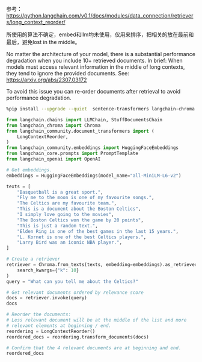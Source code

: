 参考：https://python.langchain.com/v0.1/docs/modules/data_connection/retrievers/long_context_reorder/

所使用的算法不确定，embed和llm均未使用，仅用来排序，把相关的放在最前和最后，避免lost in the middle。

No matter the architecture of your model, there is a substantial performance degradation when you include 10+ retrieved documents. In brief: When models must access relevant information in the middle of long contexts, they tend to ignore the provided documents. See: https://arxiv.org/abs/2307.03172

To avoid this issue you can re-order documents after retrieval to avoid performance degradation.

```bash
%pip install --upgrade --quiet  sentence-transformers langchain-chroma langchain langchain-openai > /dev/null
```

```python
from langchain.chains import LLMChain, StuffDocumentsChain
from langchain_chroma import Chroma
from langchain_community.document_transformers import (
    LongContextReorder,
)
from langchain_community.embeddings import HuggingFaceEmbeddings
from langchain_core.prompts import PromptTemplate
from langchain_openai import OpenAI

# Get embeddings.
embeddings = HuggingFaceEmbeddings(model_name="all-MiniLM-L6-v2")

texts = [
    "Basquetball is a great sport.",
    "Fly me to the moon is one of my favourite songs.",
    "The Celtics are my favourite team.",
    "This is a document about the Boston Celtics",
    "I simply love going to the movies",
    "The Boston Celtics won the game by 20 points",
    "This is just a random text.",
    "Elden Ring is one of the best games in the last 15 years.",
    "L. Kornet is one of the best Celtics players.",
    "Larry Bird was an iconic NBA player.",
]

# Create a retriever
retriever = Chroma.from_texts(texts, embedding=embeddings).as_retriever(
    search_kwargs={"k": 10}
)
query = "What can you tell me about the Celtics?"

# Get relevant documents ordered by relevance score
docs = retriever.invoke(query)
docs
```

```python
# Reorder the documents:
# Less relevant document will be at the middle of the list and more
# relevant elements at beginning / end.
reordering = LongContextReorder()
reordered_docs = reordering.transform_documents(docs)

# Confirm that the 4 relevant documents are at beginning and end.
reordered_docs
```